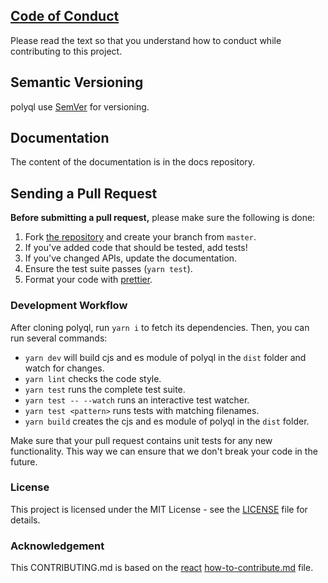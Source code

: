 ## [Code of Conduct](./.github/CODE_OF_CONDUCT.md)

Please read the text so that you understand how to conduct while contributing to this project.

## Semantic Versioning

polyql use [SemVer](http://semver.org/) for versioning.

## Documentation

The content of the documentation is in the docs repository.

## Sending a Pull Request

**Before submitting a pull request,** please make sure the following is done:

1. Fork [the repository](https://github.com/schulke-214/polyql) and create your branch from `master`.
2. If you've added code that should be tested, add tests!
3. If you've changed APIs, update the documentation.
4. Ensure the test suite passes (`yarn test`).
5. Format your code with [prettier](https://github.com/prettier/prettier).

### Development Workflow

After cloning polyql, run `yarn i` to fetch its dependencies.
Then, you can run several commands:

-   `yarn dev` will build cjs and es module of polyql in the `dist` folder and watch for changes.
-   `yarn lint` checks the code style.
-   `yarn test` runs the complete test suite.
-   `yarn test -- --watch` runs an interactive test watcher.
-   `yarn test <pattern>` runs tests with matching filenames.
-   `yarn build` creates the cjs and es module of polyql in the `dist` folder.

Make sure that your pull request contains unit tests for any new functionality. This way we can ensure that we don't break your code in the future.

### License

This project is licensed under the MIT License - see the [LICENSE](LICENSE) file for details.

### Acknowledgement

This CONTRIBUTING.md is based on the [react](https://github.com/facebook/react) [how-to-contribute.md](https://github.com/facebook/react/blob/master/docs/contributing/how-to-contribute.md) file.
